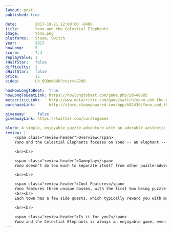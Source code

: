 ```yaml
---
layout: post
published: true

date:        2017-10-21 12:00:00 -0400
title:       Yono and the Celestial Elephants
image:       Yono.png
platforms:   Steam, Switch
year:        2017
howLong:     5
score:       7.4
replayValue: 1
rHalfStar:   false
difficulty:  2
dHalfStar:   false
price:       15
video:       Lh_6QQnNUUU?start=2280

hasHowLongToBeat:  true
howLongToBeatLink: https://howlongtobeat.com/game.php?id=49685
metacriticLink:    http://www.metacritic.com/game/switch/yono-and-the-celestial-elephants
purchaseLink:      http://store.steampowered.com/app/602430/Yono_and_the_Celestial_Elephants/

giveaway:     false
giveawayLink: https://twitter.com/curategames

blurb: A simple, enjoyable puzzle-adventure with an adorable aesthetic and kind-hearted story.
review: |
    <span class="review-header">Overview</span>
    Yono and the Celestial Elephants focuses on Yono -- an elephant -- as he goes on a small adventure to understand his place in the world. As an elephant, the inhabitants regard Yono as a god who is capable of greatness. This leads him to travelling around to different areas, each with their own theme, solving environmental puzzles to advance further. These puzzles usually entail pushing around boxes to trigger chain reactions, navigating moving platforms, and using Yono's trunk to spit peanuts, spray water, or expel fire. These puzzles gradually ramp up in difficulty throughout the game, becoming more complex and involving more elements, but never provide too much of a challenge. Between solving puzzles, Yono visits towns in new areas, speaking with the townsfolk to learn more about that town's people and what the problem is that needs to be fixed. These small conversations build up the lore of the world and provide a nice break from the puzzle-solving. Every element of the game has an adorable aesthetic, with bright colors and plushy people, making for a fun, feel-good adventure.

    <br><br>

    <span class="review-header">Gameplay</span>
    Yono doesn't do too much to separate itself from other puzzle-adventures, but still has well-crafted, enjoyable gameplay. The main gameplay element is solving environmental puzzles, with each area introducing new ideas. Every puzzle uses the same, basic tools that Yono always has -- his body, back, and trunk. Yono can push around various blocks, such as wooden boxes or ice cubes, moving them onto switches or blocking hazards. He can pick up items, like keys, to unlock doors and progress to the next room. His trunk is his most versatile tool, which lets him inhale different materials to interact with the environment. He can spit peanuts at balloons or triggers, spray water to put out flames, or inhale hot peppers to burn things. Yono never receives more abilities, but each of his inherit tools are used in new ways throughout the adventure, and the puzzles never feel repetitive because of this. Some puzzles include enemies that Yono can bash his body into to hit, and while they never provide a real challenge, they're used sparingly enough to add a nice distraction to the regular puzzling-solving. As you go around completing puzzles, there are pots and jars you can break to earn money and regain health. The money is used for changing Yono's elephant skin at any a shop in each of the town's, and more skins are unlocked as you progress through the game.

    <br><br>

    <span class="review-header">Cool Features</span>
    Yono features three unique bosses, with the first two being puzzle-focused, and the last one being more combat-focused. They're a strong addition and do a great job of breaking up the usual puzzles.
    <br><br>
    Each town has a few side quests, which typically reward you with money, hearts containers, or letters. Four heart containers can be converted into an extra health upgrade for Yono. The letters, which are unlocked about halfway through the game, can be converted into story entries which reveal more about the legacy of past elephants that roamed the world.

    <br><br>

    <span class="review-header">Is it for you?</span>
    Yono and the Celestial Elephants is always an enjoyable game, even if it never steps out of its comfort zone to try something new. Each area of the game is unique and builds upon the previous areas, giving the game a good sense of progression and making the adventure feel just a little more grand. The puzzles will never provide you with too much of a challenge, but they're still fun to work through and you'll feel accomplished each time, especially with the more intricate puzzles towards the end. Every aspect of the game is adorable, from the art to the dialogue, and if you find that appealing and like puzzle-solving, then you should pick up Yono.
---
```

